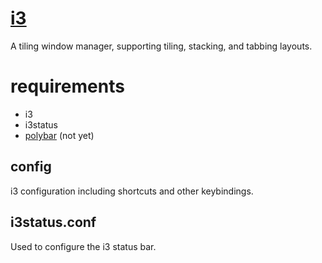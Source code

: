 # [i3](https://i3wm.org/)

A tiling window manager, supporting tiling, stacking, and tabbing layouts. 

# requirements
* i3
* i3status 
* [polybar](https://github.com/jaagr/polybar) (not yet)

## config
i3 configuration including shortcuts and other keybindings.

## i3status.conf
Used to configure the i3 status bar.
